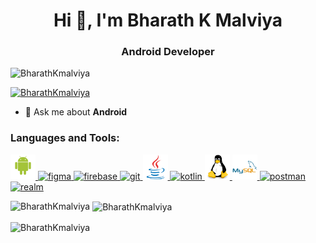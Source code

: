 <h1 align="center">Hi 👋, I'm Bharath K Malviya</h1>
<h3 align="center">Android Developer</h3>

<p align="left"><img
        src="https://komarev.com/ghpvc/?username=BharathKmalviya&label=Profile%20views&color=0e75b6&style=flat"
        alt="BharathKmalviya"/></p>

<p align="left"><a href="https://github.com/ryo-ma/github-profile-trophy"><img
        src="https://github-profile-trophy.vercel.app/?username=BharathKmalviya" alt="BharathKmalviya"/></a></p>

- 💬 Ask me about **Android**


<h3 align="left">Languages and Tools:</h3>
<p align="left"><a href="https://developer.android.com" target="_blank"> <img
        src="https://raw.githubusercontent.com/devicons/devicon/master/icons/android/android-original-wordmark.svg"
        alt="android" width="40" height="40"/> </a>  <a
        href="https://www.figma.com/" target="_blank"> <img src="https://www.vectorlogo.zone/logos/figma/figma-icon.svg"
                                                            alt="figma" width="40" height="40"/> </a> <a
        href="https://firebase.google.com/" target="_blank"> <img
        src="https://www.vectorlogo.zone/logos/firebase/firebase-icon.svg" alt="firebase" width="40" height="40"/> </a>
 <a href="https://git-scm.com/" target="_blank"> <img
            src="https://www.vectorlogo.zone/logos/git-scm/git-scm-icon.svg" alt="git" width="40" height="40"/> </a> <a
            href="https://www.java.com" target="_blank"> <img
            src="https://raw.githubusercontent.com/devicons/devicon/master/icons/java/java-original.svg" alt="java"
            width="40" height="40"/> </a> <a href="https://kotlinlang.org" target="_blank"> <img
            src="https://www.vectorlogo.zone/logos/kotlinlang/kotlinlang-icon.svg" alt="kotlin" width="40" height="40"/>
    </a> <a href="https://www.linux.org/" target="_blank"> <img
            src="https://raw.githubusercontent.com/devicons/devicon/master/icons/linux/linux-original.svg" alt="linux"
            width="40" height="40"/> </a> <a href="https://www.mysql.com/" target="_blank"> <img
            src="https://raw.githubusercontent.com/devicons/devicon/master/icons/mysql/mysql-original-wordmark.svg"
            alt="mysql" width="40" height="40"/> </a> <a href="https://postman.com" target="_blank"> <img
            src="https://www.vectorlogo.zone/logos/getpostman/getpostman-icon.svg" alt="postman" width="40"
            height="40"/> </a> <a href="https://realm.io/" target="_blank"> <img
            src="https://raw.githubusercontent.com/bestofjs/bestofjs-webui/8665e8c267a0215f3159df28b33c365198101df5/public/logos/realm.svg"
            alt="realm" width="40" height="40"/> </a></p>

<p><img align="left"
        src="https://github-readme-stats.vercel.app/api/top-langs?username=BharathKmalviya&show_icons=true&locale=en&layout=compact"
        alt="BharathKmalviya"/></p>

<p>&nbsp;<img align="center"
              src="https://github-readme-stats.vercel.app/api?username=BharathKmalviya&show_icons=true&locale=en"
              alt="BharathKmalviya"/></p>

<p><img align="center" src="https://github-readme-streak-stats.herokuapp.com/?user=BharathKmalviya&"
        alt="BharathKmalviya"/></p>
